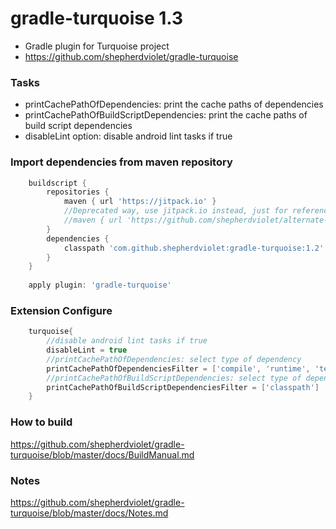 # gradle-turquoise 1.3
* Gradle plugin for Turquoise project
* https://github.com/shepherdviolet/gradle-turquoise

### Tasks
* printCachePathOfDependencies: print the cache paths of dependencies
* printCachePathOfBuildScriptDependencies: print the cache paths of build script dependencies
* disableLint option: disable android lint tasks if true

### Import dependencies from maven repository

```gradle
    buildscript {
        repositories {
            maven { url 'https://jitpack.io' }
            //Deprecated way, use jitpack.io instead, just for reference
            //maven { url 'https://github.com/shepherdviolet/alternate-maven-repository/raw/master/repository' }
        }
        dependencies {
            classpath 'com.github.shepherdviolet:gradle-turquoise:1.2'
        }
    }
    
    apply plugin: 'gradle-turquoise'
```

### Extension Configure
```gradle
    turquoise{
        //disable android lint tasks if true
        disableLint = true
        //printCachePathOfDependencies: select type of dependency
        printCachePathOfDependenciesFilter = ['compile', 'runtime', 'testCompile', 'testRuntime']
        //printCachePathOfBuildScriptDependencies: select type of dependency
        printCachePathOfBuildScriptDependenciesFilter = ['classpath']
    }
```

### How to build
https://github.com/shepherdviolet/gradle-turquoise/blob/master/docs/BuildManual.md

### Notes
https://github.com/shepherdviolet/gradle-turquoise/blob/master/docs/Notes.md
